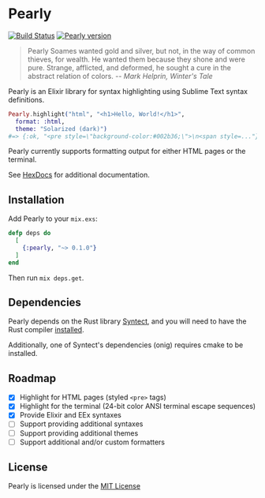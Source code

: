 # Pearly

[![Build Status](https://travis-ci.org/mischov/pearly.svg?branch=master)](https://travis-ci.org/mischov/pearly)
[![Pearly version](https://img.shields.io/hexpm/v/pearly.svg)](https://hex.pm/packages/pearly)

> Pearly Soames wanted gold and silver, but not, in the way of common thieves, for wealth. He wanted them because they shone and were pure. Strange, afflicted, and deformed, he sought a cure in the abstract relation of colors.
> -- <cite>Mark Helprin, *Winter's Tale*</cite>

Pearly is an Elixir library for syntax highlighting using Sublime Text syntax definitions.

```elixir
Pearly.highlight("html", "<h1>Hello, World!</h1>",
  format: :html,
  theme: "Solarized (dark)")
#=> {:ok, "<pre style=\"background-color:#002b36;\">\n<span style=..."}
```

Pearly currently supports formatting output for either HTML pages or the terminal.

See [HexDocs](https://hexdocs.pm/meeseeks/Pearly.html) for additional documentation.

## Installation

Add Pearly to your `mix.exs`:

```elixir
defp deps do
  [
    {:pearly, "~> 0.1.0"}
  ]
end
```

Then run `mix deps.get`.

## Dependencies

Pearly depends on the Rust library [Syntect](https://github.com/trishume/syntect), and you will need to have the Rust compiler [installed](https://www.rust-lang.org/en-US/install.html).

Additionally, one of Syntect's dependencies (onig) requires cmake to be installed.

## Roadmap

  - [x] Highlight for HTML pages (styled `<pre>` tags)
  - [x] Highlight for the terminal (24-bit color ANSI terminal escape sequences)
  - [x] Provide Elixir and EEx syntaxes
  - [ ] Support providing additional syntaxes
  - [ ] Support providing additional themes
  - [ ] Support additional and/or custom formatters

## License

Pearly is licensed under the [MIT License](LICENSE)
